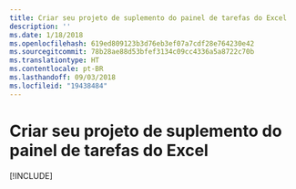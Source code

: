 ```yaml
---
title: Criar seu projeto de suplemento do painel de tarefas do Excel
description: ''
ms.date: 1/18/2018
ms.openlocfilehash: 619ed809123b3d76eb3ef07a7cdf28e764230e42
ms.sourcegitcommit: 78b28ae88d53bfef3134c09cc4336a5a8722c70b
ms.translationtype: HT
ms.contentlocale: pt-BR
ms.lasthandoff: 09/03/2018
ms.locfileid: "19438484"
---
```

# <a name="create-your-excel-task-pane-add-in-project"></a>Criar seu projeto de suplemento do painel de tarefas do Excel

[!INCLUDE[](../includes/excel-tutorial-setup.md)]